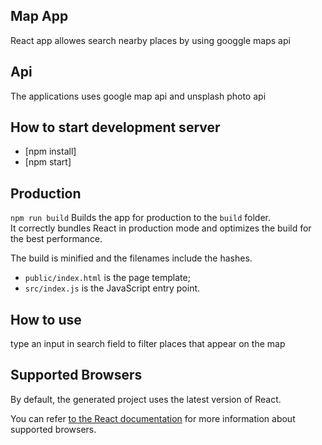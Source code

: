 ## Map App
React app allowes search nearby places by using googgle maps api

## Api

The applications uses google map api and unsplash photo api

## How to start development server

- [npm install]
- [npm start]

 ## Production

 `npm run build`
 Builds the app for production to the `build` folder.<br>
It correctly bundles React in production mode and optimizes the build for the best performance.

The build is minified and the filenames include the hashes.<br>


 * `public/index.html` is the page template;
* `src/index.js` is the JavaScript entry point.

## How to use

type an input in search field to filter places that appear on the map

## Supported Browsers

By default, the generated project uses the latest version of React.

You can refer [to the React documentation](https://reactjs.org/docs/react-dom.html#browser-support) for more information about supported browsers.





